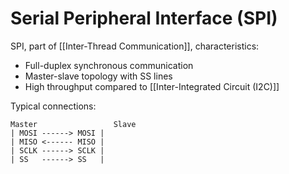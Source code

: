 
# Serial Peripheral Interface (SPI)

SPI, part of [[Inter-Thread Communication]], characteristics:

- Full-duplex synchronous communication
- Master-slave topology with SS lines
- High throughput compared to [[Inter-Integrated Circuit (I2C)]]

Typical connections:
```
Master                 Slave
| MOSI ------> MOSI |
| MISO <------ MISO |
| SCLK ------> SCLK |
| SS   ------> SS   |
```

